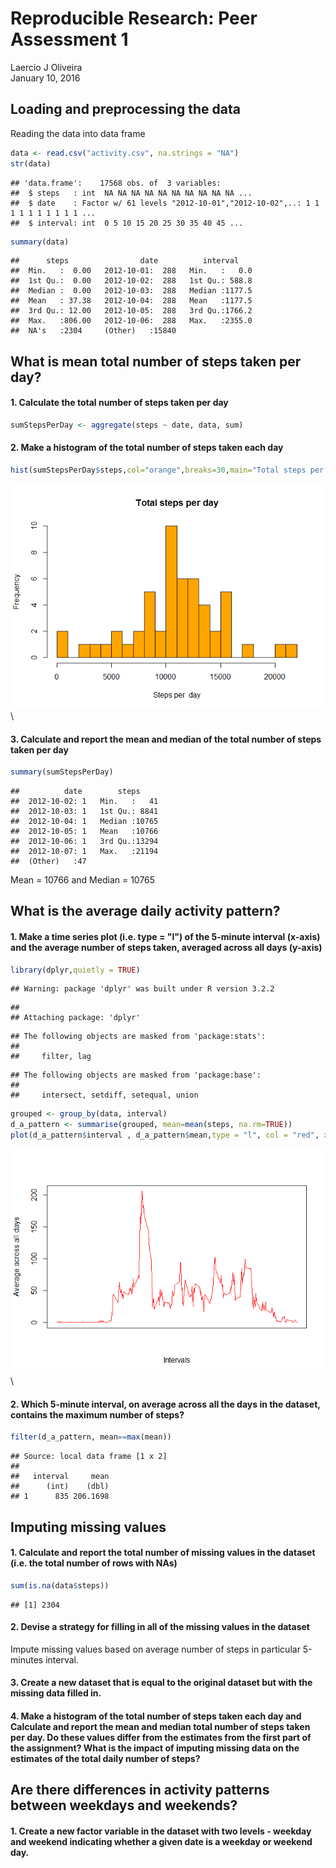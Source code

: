 # Reproducible Research: Peer Assessment 1
Laercio J Oliveira  
January 10, 2016  


## Loading and preprocessing the data

Reading the data into data frame

```r
data <- read.csv("activity.csv", na.strings = "NA")
str(data)
```

```
## 'data.frame':	17568 obs. of  3 variables:
##  $ steps   : int  NA NA NA NA NA NA NA NA NA NA ...
##  $ date    : Factor w/ 61 levels "2012-10-01","2012-10-02",..: 1 1 1 1 1 1 1 1 1 1 ...
##  $ interval: int  0 5 10 15 20 25 30 35 40 45 ...
```



```r
summary(data)
```

```
##      steps                date          interval     
##  Min.   :  0.00   2012-10-01:  288   Min.   :   0.0  
##  1st Qu.:  0.00   2012-10-02:  288   1st Qu.: 588.8  
##  Median :  0.00   2012-10-03:  288   Median :1177.5  
##  Mean   : 37.38   2012-10-04:  288   Mean   :1177.5  
##  3rd Qu.: 12.00   2012-10-05:  288   3rd Qu.:1766.2  
##  Max.   :806.00   2012-10-06:  288   Max.   :2355.0  
##  NA's   :2304     (Other)   :15840
```


## What is mean total number of steps taken per day?

#### 1. Calculate the total number of steps taken per day

```r
sumStepsPerDay <- aggregate(steps ~ date, data, sum)
```

####  2. Make a histogram of the total number of steps taken each day

```r
hist(sumStepsPerDay$steps,col="orange",breaks=30,main="Total steps per day",xlab="Steps per  day")
```

![](RR_Project1_files/figure-html/unnamed-chunk-4-1.png)\

#### 3. Calculate and report the mean and median of the total number of steps taken per day

```r
summary(sumStepsPerDay)
```

```
##          date        steps      
##  2012-10-02: 1   Min.   :   41  
##  2012-10-03: 1   1st Qu.: 8841  
##  2012-10-04: 1   Median :10765  
##  2012-10-05: 1   Mean   :10766  
##  2012-10-06: 1   3rd Qu.:13294  
##  2012-10-07: 1   Max.   :21194  
##  (Other)   :47
```
Mean = 10766 and Median = 10765



## What is the average daily activity pattern?

#### 1. Make a time series plot (i.e. type = "l") of the 5-minute interval (x-axis) and the average number of steps taken, averaged across all days (y-axis)  


```r
library(dplyr,quietly = TRUE)
```

```
## Warning: package 'dplyr' was built under R version 3.2.2
```

```
## 
## Attaching package: 'dplyr'
```

```
## The following objects are masked from 'package:stats':
## 
##     filter, lag
```

```
## The following objects are masked from 'package:base':
## 
##     intersect, setdiff, setequal, union
```

```r
grouped <- group_by(data, interval)
d_a_pattern <- summarise(grouped, mean=mean(steps, na.rm=TRUE))
plot(d_a_pattern$interval , d_a_pattern$mean,type = "l", col = "red", xaxt = "n",xlab="Intervals", ylab = "Average across all days")
```

![](RR_Project1_files/figure-html/unnamed-chunk-6-1.png)\

#### 2. Which 5-minute interval, on average across all the days in the dataset, contains the maximum number of steps?


```r
filter(d_a_pattern, mean==max(mean))
```

```
## Source: local data frame [1 x 2]
## 
##   interval     mean
##      (int)    (dbl)
## 1      835 206.1698
```


## Imputing missing values

#### 1. Calculate and report the total number of missing values in the dataset (i.e. the total number of rows with NAs)


```r
sum(is.na(data$steps))
```

```
## [1] 2304
```

#### 2. Devise a strategy for filling in all of the missing values in the dataset

Impute missing values based on average number of steps in particular 5-minutes interval.


#### 3. Create a new dataset that is equal to the original dataset but with the missing data filled in.


#### 4. Make a histogram of the total number of steps taken each day and Calculate and report the mean and median total number of steps taken per day. Do these values differ from the estimates from the first part of the assignment? What is the impact of imputing missing data on the estimates of the total daily number of steps?


## Are there differences in activity patterns between weekdays and weekends?


#### 1. Create a new factor variable in the dataset with two levels - weekday and weekend indicating whether a given date is a weekday or weekend day.
